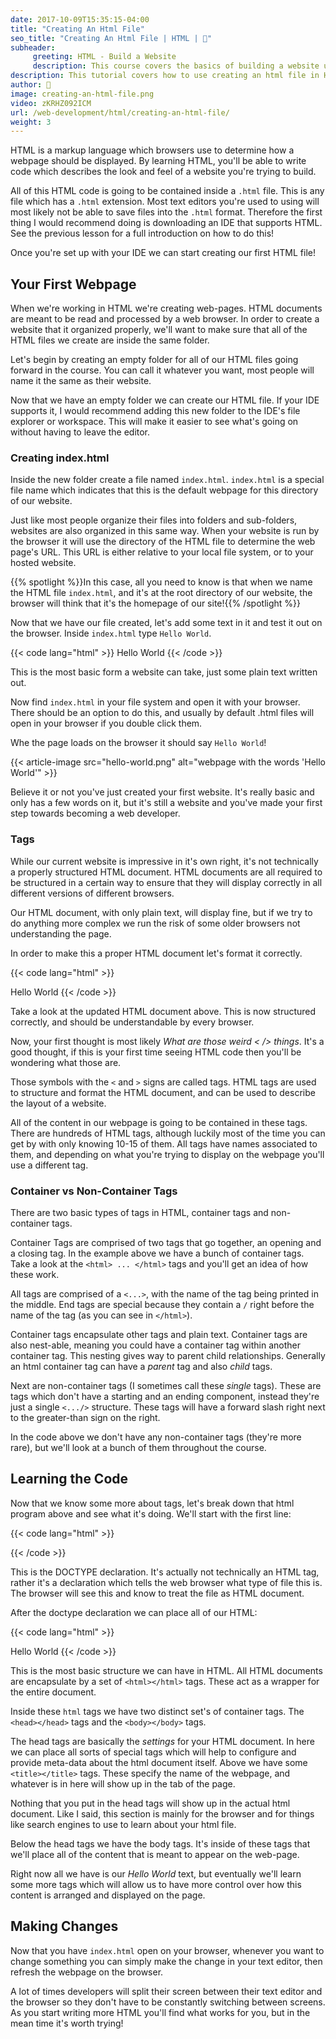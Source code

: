 ```yaml
---
date: 2017-10-09T15:35:15-04:00
title: "Creating An Html File"
seo_title: "Creating An Html File | HTML | 🦒"
subheader:
     greeting: HTML - Build a Website
     description: This course covers the basics of building a website using HTML. Work your way through the videos/articles and I'll teach you everything you need to know to create a basic website!
description: This tutorial covers how to use creating an html file in HTML.
author: 🦒
image: creating-an-html-file.png
video: zKRHZ092ICM
url: /web-development/html/creating-an-html-file/
weight: 3
---
```


HTML is a markup language which browsers use to determine how a webpage should be displayed. By learning HTML, you'll be able to write code which describes the look and feel of a website you're trying to build. 

All of this HTML code is going to be contained inside a `.html` file. This is any file which has a `.html` extension. Most text editors you're used to using will most likely not be able to save files into the `.html` format. Therefore the first thing I would recommend doing is downloading an IDE that supports HTML. See the previous lesson for a full introduction on how to do this!

Once you're set up with your IDE we can start creating our first HTML file!

## Your First Webpage

When we're working in HTML we're creating web-pages. HTML documents are meant to be read and processed by a web browser. In order to create a website that it organized properly, we'll want to make sure that all of the HTML files we create are inside the same folder.

Let's begin by creating an empty folder for all of our HTML files going forward in the course. You can call it whatever you want, most people will name it the same as their website. 

Now that we have an empty folder we can create our HTML file. If your IDE supports it, I would recommend adding this new folder to the IDE's file explorer or workspace. This will make it easier to see what's going on without having to leave the editor. 

### Creating index.html

Inside the new folder create a file named `index.html`. `index.html` is a special file name which indicates that this is the default webpage for this directory of our website. 

Just like most people organize their files into folders and sub-folders, websites are also organized in this same way. When your website is run by the browser it will use the directory of the HTML file to determine the web page's URL. This URL is either relative to your local file system, or to your hosted website. 

{{% spotlight %}}In this case, all you need to know is that when we name the HTML file `index.html`, and it's at the root directory of our website, the browser will think that it's the homepage of our site!{{% /spotlight %}}

Now that we have our file created, let's add some text in it and test it out on the browser. Inside `index.html` type `Hello World`. 

{{< code lang="html" >}}
Hello World
{{< /code >}}

This is the most basic form a website can take, just some plain text written out. 

Now find `index.html` in your file system and open it with your browser. There should be an option to do this, and usually by default .html files will open in your browser if you double click them.

Whe the page loads on the browser it should say `Hello World`!

{{< article-image src="hello-world.png" alt="webpage with the words 'Hello World'" >}}

Believe it or not you've just created your first website. It's really basic and only has a few words on it, but it's still a website and you've made your first step towards becoming a web developer.

### Tags

While our current website is impressive in it's own right, it's not technically a properly structured HTML document. HTML documents are all required to be structured in a certain way to ensure that they will display correctly in all different versions of different browsers. 

Our HTML document, with only plain text, will display fine, but if we try to do anything more complex we run the risk of some older browsers not understanding the page. 

In order to make this a proper HTML document let's format it correctly. 

{{< code lang="html" >}}
<!DOCTYPE html>
<html>
     <head>
          <title>My Website Title</title>
     </head>
     <body>
          Hello World
     </body>
</html>
{{< /code >}}

Take a look at the updated HTML document above. This is now structured correctly, and should be understandable by every browser. 

Now, your first thought is most likely _What are those weird < /> things_. It's a good thought, if this is your first time seeing HTML code then you'll be wondering what those are. 

Those symbols with the `<` and `>` signs are called tags. HTML tags are used to structure and format the HTML document, and can be used to describe the layout of a website. 

All of the content in our webpage is going to be contained in these tags. There are hundreds of HTML tags, although luckily most of the time you can get by with only knowing 10-15 of them. All tags have names associated to them, and depending on what you're trying to display on the webpage you'll use a different tag. 

### Container vs Non-Container Tags

There are two basic types of tags in HTML, container tags and non-container tags. 

Container Tags are comprised of two tags that go together, an opening and a closing tag. In the example above we have a bunch of container tags. Take a look at the `<html> ... </html>` tags and you'll get an idea of how these work. 

All tags are comprised of a `<...>`, with the name of the tag being printed in the middle. End tags are special because they contain a `/` right before the name of the tag (as you can see in `</html>`). 

Container tags encapsulate other tags and plain text. Container tags are also nest-able, meaning you could have a container tag within another container tag. This nesting gives way to parent child relationships. Generally an html container tag can have a _parent_ tag and also _child_ tags. 

Next are non-container tags (I sometimes call these _single_ tags). These are tags which don't have a starting and an ending component, instead they're just a single `<.../>` structure. These tags will have a forward slash right next to the greater-than sign on the right. 

In the code above we don't have any non-container tags (they're more rare), but we'll look at a bunch of them throughout the course. 

## Learning the Code

Now that we know some more about tags, let's break down that html program above and see what it's doing. We'll start with the first line:

{{< code lang="html" >}}
<!DOCTYPE html>
{{< /code >}}

This is the DOCTYPE declaration. It's actually not technically an HTML tag, rather it's a declaration which tells the web browser what type of file this is. The browser will see this and know to treat the file as HTML document. 

After the doctype declaration we can place all of our HTML:

{{< code lang="html" >}}
<html>
     <head>
          <title>My Website Title</title>
     </head>
     <body>
          Hello World
     </body>
</html>
{{< /code >}}

This is the most basic structure we can have in HTML. All HTML documents are encapsulate by a set of `<html></html>` tags. These act as a wrapper for the entire document. 

Inside these `html` tags we have two distinct set's of container tags. The `<head></head>` tags and the `<body></body>` tags. 

The head tags are basically the _settings_ for your HTML document. In here we can place all sorts of special tags which will help to configure and provide meta-data about the html document itself. Above we have some `<title></title>` tags. These specify the name of the webpage, and whatever is in here will show up in the tab of the page. 

Nothing that you put in the head tags will show up in the actual html document. Like I said, this section is mainly for the browser and for things like search engines to use to learn about your html file. 

Below the head tags we have the body tags. It's inside of these tags that we'll place all of the content that is meant to appear on the web-page. 

Right now all we have is our _Hello World_ text, but eventually we'll learn some more tags which will allow us to have more control over how this content is arranged and displayed on the page. 

## Making Changes

Now that you have `index.html` open on your browser, whenever you want to change something you can simply make the change in your text editor, then refresh the webpage on the browser. 

A lot of times developers will split their screen between their text editor and the browser so they don't have to be constantly switching between screens. As you start writing more HTML you'll find what works for you, but in the mean time it's worth trying!
